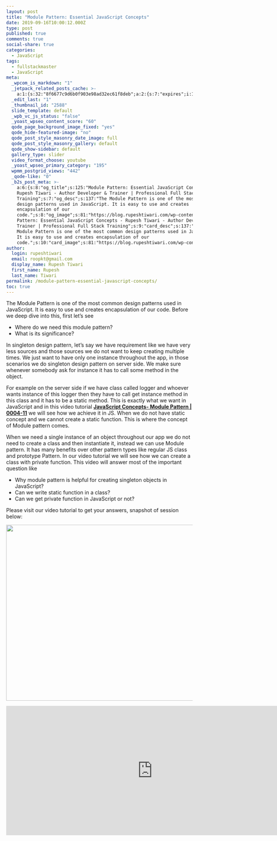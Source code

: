 ```yaml
---
layout: post
title: "Module Pattern: Essential JavaScript Concepts"
date: 2019-09-16T10:00:12.000Z
type: post
published: true
comments: true
social-share: true
categories:
  - JavaScript
tags:
  - fullstackmaster
  - JavaScript
meta:
  _wpcom_is_markdown: "1"
  _jetpack_related_posts_cache: >-
    a:1:{s:32:"8f6677c9d6b0f903e98ad32ec61f8deb";a:2:{s:7:"expires";i:1601828245;s:7:"payload";a:3:{i:0;a:1:{s:2:"id";i:2595;}i:1;a:1:{s:2:"id";i:2604;}i:2;a:1:{s:2:"id";i:361;}}}}
  _edit_last: "1"
  _thumbnail_id: "2588"
  slide_template: default
  _wpb_vc_js_status: "false"
  _yoast_wpseo_content_score: "60"
  qode_page_background_image_fixed: "yes"
  qode_hide-featured-image: "no"
  qode_post_style_masonry_date_image: full
  qode_post_style_masonry_gallery: default
  qode_show-sidebar: default
  gallery_type: slider
  video_format_choose: youtube
  _yoast_wpseo_primary_category: "195"
  wpmm_postgrid_views: "442"
  _qode-like: "0"
  _b2s_post_meta: >-
    a:6:{s:8:"og_title";s:125:"Module Pattern: Essential JavaScript Concepts -
    Rupesh Tiwari - Author Developer & Trainer | Professional Full Stack
    Training";s:7:"og_desc";s:137:"The Module Pattern is one of the most common
    design patterns used in JavaScript. It is easy to use and creates
    encapsulation of our
    code.";s:8:"og_image";s:81:"https://blog.rupeshtiwari.com/wp-content/uploads/2019/09/RUPESH-52-javascript.png";s:10:"card_title";s:125:"Module
    Pattern: Essential JavaScript Concepts - Rupesh Tiwari - Author Developer &
    Trainer | Professional Full Stack Training";s:9:"card_desc";s:137:"The
    Module Pattern is one of the most common design patterns used in JavaScript.
    It is easy to use and creates encapsulation of our
    code.";s:10:"card_image";s:81:"https://blog.rupeshtiwari.com/wp-content/uploads/2019/09/RUPESH-52-javascript.png";}
author:
  login: rupeshtiwari
  email: roopkt@gmail.com
  display_name: Rupesh Tiwari
  first_name: Rupesh
  last_name: Tiwari
permalink: /module-pattern-essential-javascript-concepts/
toc: true
---
```


<p>The Module Pattern is one of the most common design patterns used in JavaScript. It is easy to use and creates encapsulation of our code. Before we deep dive into this, first let’s see</p>
<ul>
<li>Where do we need this module pattern?</li>
<li>What is its significance?</li>
</ul>
<p>In singleton design pattern, let’s say we have requirement like we have very less sources and those sources we do not want to keep creating multiple times. We just want to have only one instance throughout the app, in those scenarios we do singleton design pattern on server side. We make sure whenever somebody ask for instance it has to call some method in the object.</p>
<p>For example on the server side if we have class called logger and whoever wants instance of this logger then they have to call get instance method in this class and it has to be a static method. This is exactly what we want in JavaScript and in this video tutorial <a href="https://www.youtube.com/watch?v=JBqr_jnwnrA" target="_blank" rel="noopener noreferrer"><strong>JavaScript Concepts- Module Pattern | 0004-11</strong></a> we will see how we achieve it in JS. When we do not have static concept and we cannot create a static function. This is where the concept of Module pattern comes.</p>
<p>When we need a single instance of an object throughout our app we do not need to create a class and then instantiate it, instead we can use Module pattern. It has many benefits over other pattern types like regular JS class and prototype Pattern. In our video tutorial we will see how we can create a class with private function. This video will answer most of the important question like</p>
<ul>
<li>Why module pattern is helpful for creating singleton objects in JavaScript?</li>
<li>Can we write static function in a class?</li>
<li>Can we get private function in JavaScript or not?</li>
</ul>
<p>Please visit our video tutorial to get your answers, snapshot of session below:</p>
<p><img class="alignnone size-full wp-image-2587" src="{{ site.baseurl }}/assets/2019/09/JS-Module.png" alt="" width="853" height="476" /></p>
<p><iframe src="https://www.youtube.com/embed/JBqr_jnwnrA" width="790" height="350" frameborder="0" allowfullscreen="allowfullscreen"><span data-mce-type="bookmark" style="display: inline-block; width: 0px; overflow: hidden; line-height: 0;" class="mce_SELRES_start">﻿</span></iframe></p>
